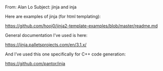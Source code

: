 From: Alan Lo
Subject: jinja and inja

Here are examples of jinja (for html templating):

https://github.com/hooj0/jinja2-template-examples/blob/master/readme.md

General documentation I’ve used is here:

https://jinja.palletsprojects.com/en/3.1.x/

And I’ve used this one specifically for C++ code generation:

https://github.com/pantor/inja
